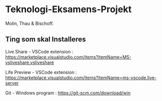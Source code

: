# Teknologi-Eksamens-Projekt
Molin, Thau & Bischoff.
## Ting som skal Installeres
Live Share - VSCode extension : https://marketplace.visualstudio.com/items?itemName=MS-vsliveshare.vsliveshare

Life Preview - VSCode extension : https://marketplace.visualstudio.com/items?itemName=ms-vscode.live-server

Git - Windows program : https://git-scm.com/download/win
